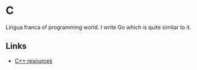 # C
Lingua franca of programming world. I write Go which is quite similar to it.

## Links
- [C++ resources](https://github.com/MattPD/cpplinks)